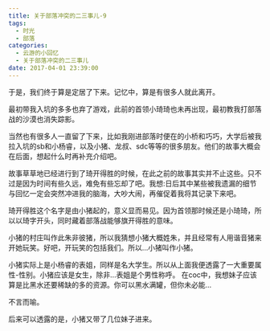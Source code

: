 ```yaml
---
title: 关于部落冲突的二三事儿-9
tags:
  - 时光
  - 部落
categories:
  - 云游的小回忆
  - 关于部落冲突的二三事儿
date: 2017-04-01 23:39:00
---
```


于是，我们终于算是定居了下来。记忆中，算是有很多人就此离开。

最初带我入坑的多多也弃了游戏，此前的首领小琦琦也未再出现，最初教我打部落战的沙漠也消失踪影。

当然也有很多人一直留了下来，比如我刚进部落时便在的小桥和巧巧，大学后被我拉入坑的sb和小杨睿，以及小猪、龙叔、sdc等等的很多朋友。他们的故事大概会在后面，想起什么时再补充介绍吧。

故事草草地已经进行到了琦开得胜的时候，在此之前的故事其实并不止这些。只不过是因为时间有些久远，难免有些忘却了吧。我想:日后其中某些被我遗漏的细节与回忆一定会突然冲进我的脑海，大吵大闹，再催促着我将其记录下来吧。

琦开得胜这个名字是由小猪起的，意义显而易见。因为首领那时候还是小琦琦，所以以琦字开头，同时藏着部落战能够旗开得胜的意味。

小猪的村庄叫作此朱非彼猪，所以我猜想小猪大概姓朱，并且经常有人用谐音猪来开她玩笑。好吧，开玩笑的包括我们。所以…小猪叫作小猪。

小猪实际上是小杨睿的表姐，同样是名大学生。所以从上面我便透露了一大重要属性-性别。小猪应该是女生，除非…表姐是个男性称呼。
在coc中，我想妹子应该算是比黑水还要稀缺的多的资源。你可以黑水满罐，但你未必能…

不言而喻。

后来可以透露的是，小猪又带了几位妹子进来。